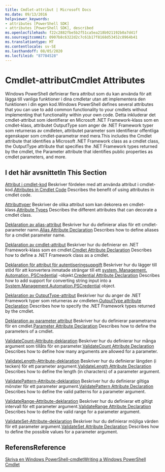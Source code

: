 ```yaml
---
title: Cmdlet-attribut | Microsoft Docs
ms.date: 09/13/2016
helpviewer_keywords:
- attributes [PowerShell SDK]
- attributes [PowerShell SDK], described
ms.openlocfilehash: f22c2882fbe5b2f51ca5ea218b921192b0a7d41f
ms.sourcegitcommit: 0907b8c6322d2c7c61b17f8168d53452c8964b41
ms.translationtype: MT
ms.contentlocale: sv-SE
ms.lasthandoff: 08/05/2020
ms.locfileid: "87784528"
---
```

# <a name="cmdlet-attributes"></a><span data-ttu-id="cafcf-102">Cmdlet-attribut</span><span class="sxs-lookup"><span data-stu-id="cafcf-102">Cmdlet Attributes</span></span>

<span data-ttu-id="cafcf-103">Windows PowerShell definierar flera attribut som du kan använda för att lägga till vanliga funktioner i dina cmdletar utan att implementera den funktionen i din egen kod.</span><span class="sxs-lookup"><span data-stu-id="cafcf-103">Windows PowerShell defines several attributes that you can use to add common functionality to your cmdlets without implementing that functionality within your own code.</span></span> <span data-ttu-id="cafcf-104">Detta inkluderar det cmdlet-attribut som identifierar en Microsoft .NET Framework-klass som en cmdlet-klass, attributet OutputType som anger de .NET Framework typer som returneras av cmdleten, attributet parameter som identifierar offentliga egenskaper som cmdlet-parametrar med mera.</span><span class="sxs-lookup"><span data-stu-id="cafcf-104">This includes the Cmdlet attribute that identifies a Microsoft .NET Framework class as a cmdlet class, the OutputType attribute that specifies the .NET Framework types returned by the cmdlet, the Parameter attribute that identifies public properties as cmdlet parameters, and more.</span></span>

## <a name="in-this-section"></a><span data-ttu-id="cafcf-105">I det här avsnittet</span><span class="sxs-lookup"><span data-stu-id="cafcf-105">In This Section</span></span>

<span data-ttu-id="cafcf-106">[Attribut i cmdlet-kod](./attributes-in-cmdlet-code.md) Beskriver fördelen med att använda attribut i cmdlet-kod.</span><span class="sxs-lookup"><span data-stu-id="cafcf-106">[Attributes in Cmdlet Code](./attributes-in-cmdlet-code.md) Describes the benefit of using attributes in cmdlet code.</span></span>

<span data-ttu-id="cafcf-107">[Attributtyper](./attribute-types.md) Beskriver de olika attribut som kan dekorera en cmdlet-klass.</span><span class="sxs-lookup"><span data-stu-id="cafcf-107">[Attribute Types](./attribute-types.md) Describes the different attributes that can decorate a cmdlet class.</span></span>

<span data-ttu-id="cafcf-108">[Deklaration av alias-attribut](./alias-attribute-declaration.md) Beskriver hur du definierar alias för ett cmdlet-parameter namn.</span><span class="sxs-lookup"><span data-stu-id="cafcf-108">[Alias Attribute Declaration](./alias-attribute-declaration.md) Describes how to define aliases for a cmdlet parameter name.</span></span>

<span data-ttu-id="cafcf-109">[Deklaration av cmdlet-attribut](./cmdlet-attribute-declaration.md) Beskriver hur du definierar en .NET Framework-klass som en cmdlet.</span><span class="sxs-lookup"><span data-stu-id="cafcf-109">[Cmdlet Attribute Declaration](./cmdlet-attribute-declaration.md) Describes how to define a .NET Framework class as a cmdlet.</span></span>

<span data-ttu-id="cafcf-110">[Deklaration för attribut för autentiseringsuppgift](./credential-attribute-declaration.md) Beskriver hur du lägger till stöd för att konvertera inmatade strängar till ett [system. Management. Automation. PSCredential](/dotnet/api/System.Management.Automation.PSCredential) -objekt.</span><span class="sxs-lookup"><span data-stu-id="cafcf-110">[Credential Attribute Declaration](./credential-attribute-declaration.md) Describes how to add support for converting string input into a [System.Management.Automation.PSCredential](/dotnet/api/System.Management.Automation.PSCredential) object.</span></span>

<span data-ttu-id="cafcf-111">[Deklaration av OutputType-attribut](./outputtype-attribute-declaration.md) Beskriver hur du anger de .NET Framework typer som returneras av cmdleten.</span><span class="sxs-lookup"><span data-stu-id="cafcf-111">[OutputType attribute Declaration](./outputtype-attribute-declaration.md) Describes how to specify the .NET Framework types returned by the cmdlet.</span></span>

<span data-ttu-id="cafcf-112">[Deklaration av parameter attribut](./parameter-attribute-declaration.md) Beskriver hur du definierar parametrarna för en cmdlet.</span><span class="sxs-lookup"><span data-stu-id="cafcf-112">[Parameter Attribute Declaration](./parameter-attribute-declaration.md) Describes how to define the parameters of a cmdlet.</span></span>

<span data-ttu-id="cafcf-113">[ValidateCount-Attribute-deklaration](./validatecount-attribute-declaration.md) Beskriver hur du definierar hur många argument som tillåts för en parameter.</span><span class="sxs-lookup"><span data-stu-id="cafcf-113">[ValidateCount Attribute Declaration](./validatecount-attribute-declaration.md) Describes how to define how many arguments are allowed for a parameter.</span></span>

<span data-ttu-id="cafcf-114">[ValidateLength-Attribute-deklaration](./validatelength-attribute-declaration.md) Beskriver hur du definierar längden (i tecken) för ett parameter argument.</span><span class="sxs-lookup"><span data-stu-id="cafcf-114">[ValidateLength Attribute Declaration](./validatelength-attribute-declaration.md) Describes how to define the length (in characters) of a parameter argument.</span></span>

<span data-ttu-id="cafcf-115">[ValidatePattern-Attribute-deklaration](./validatepattern-attribute-declaration.md) Beskriver hur du definierar giltiga mönster för ett parameter argument.</span><span class="sxs-lookup"><span data-stu-id="cafcf-115">[ValidatePattern Attribute Declaration](./validatepattern-attribute-declaration.md) Describes how to define the valid patterns for a parameter argument.</span></span>

<span data-ttu-id="cafcf-116">[ValidateRange-Attribute-deklaration](./validaterange-attribute-declaration.md) Beskriver hur du definierar ett giltigt intervall för ett parameter argument.</span><span class="sxs-lookup"><span data-stu-id="cafcf-116">[ValidateRange Attribute Declaration](./validaterange-attribute-declaration.md) Describes how to define the valid range for a parameter argument.</span></span>

<span data-ttu-id="cafcf-117">[ValidateSet-Attribute-deklaration](./validateset-attribute-declaration.md) Beskriver hur du definierar möjliga värden för ett parameter argument.</span><span class="sxs-lookup"><span data-stu-id="cafcf-117">[ValidateSet Attribute Declaration](./validateset-attribute-declaration.md) Describes how to define the possible values for a parameter argument.</span></span>

## <a name="reference"></a><span data-ttu-id="cafcf-118">Referens</span><span class="sxs-lookup"><span data-stu-id="cafcf-118">Reference</span></span>

[<span data-ttu-id="cafcf-119">Skriva en Windows PowerShell-cmdlet</span><span class="sxs-lookup"><span data-stu-id="cafcf-119">Writing a Windows PowerShell Cmdlet</span></span>](./writing-a-windows-powershell-cmdlet.md)
